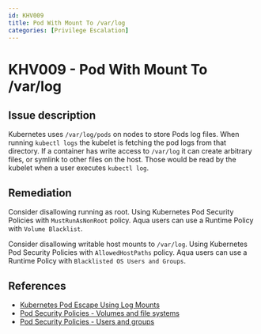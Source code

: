 ```yaml
---
id: KHV009
title: Pod With Mount To /var/log
categories: [Privilege Escalation]
---
```


# KHV009 - Pod With Mount To /var/log

## Issue description

Kubernetes uses `/var/log/pods` on nodes to store Pods log files. When running `kubectl logs` the kubelet is fetching the pod logs from that directory. If a container has write access to `/var/log` it can create arbitrary files, or symlink to other files on the host. Those would be read by the kubelet when a user executes `kubectl log`.

## Remediation

Consider disallowing running as root.
Using Kubernetes Pod Security Policies with `MustRunAsNonRoot` policy.
Aqua users can use a Runtime Policy with `Volume Blacklist`.

Consider disallowing writable host mounts to `/var/log`.
Using Kubernetes Pod Security Policies with `AllowedHostPaths` policy.
Aqua users can  use a Runtime Policy with `Blacklisted OS Users and Groups`.

## References

- [Kubernetes Pod Escape Using Log Mounts](https://blog.aquasec.com/kubernetes-security-pod-escape-log-mounts)
- [Pod Security Policies - Volumes and file systems](https://kubernetes.io/docs/concepts/policy/pod-security-policy/#volumes-and-file-systems)
- [Pod Security Policies - Users and groups](https://kubernetes.io/docs/concepts/policy/pod-security-policy/#users-and-groups)
